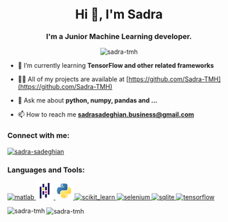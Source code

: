 <h1 align="center">Hi 👋, I'm Sadra</h1>
<h3 align="center">I'm a Junior Machine Learning developer.</h3>

<p align="center"> <img src="https://komarev.com/ghpvc/?username=sadra-tmh&label=Profile%20views&color=0e75b6&style=flat" alt="sadra-tmh" /> </p>

- 🌱 I’m currently learning **TensorFlow and other related frameworks**

- 👨‍💻 All of my projects are available at [https://github.com/Sadra-TMH](https://github.com/Sadra-TMH)

- 💬 Ask me about **python, numpy, pandas and ...**

- 📫 How to reach me **sadrasadeghian.business@gmail.com**

<h3 align="left">Connect with me:</h3>
<p align="left">
<a href=https://www.linkedin.com/in/sadra-sadeghian-b7326917a" target="blank"><img align="center" src="https://raw.githubusercontent.com/rahuldkjain/github-profile-readme-generator/master/src/images/icons/Social/linked-in-alt.svg" alt="sadra-sadeghian" height="30" width="40" /></a>
</p>

<h3 align="left">Languages and Tools:</h3>
<p align="left"> <a href="https://www.mathworks.com/" target="_blank" rel="noreferrer"> <img src="https://upload.wikimedia.org/wikipedia/commons/2/21/Matlab_Logo.png" alt="matlab" width="40" height="40"/> </a> <a href="https://pandas.pydata.org/" target="_blank" rel="noreferrer"> <img src="https://raw.githubusercontent.com/devicons/devicon/2ae2a900d2f041da66e950e4d48052658d850630/icons/pandas/pandas-original.svg" alt="pandas" width="40" height="40"/> </a> <a href="https://www.python.org" target="_blank" rel="noreferrer"> <img src="https://raw.githubusercontent.com/devicons/devicon/master/icons/python/python-original.svg" alt="python" width="40" height="40"/> </a> <a href="https://scikit-learn.org/" target="_blank" rel="noreferrer"> <img src="https://upload.wikimedia.org/wikipedia/commons/0/05/Scikit_learn_logo_small.svg" alt="scikit_learn" width="40" height="40"/> </a> <a href="https://www.selenium.dev" target="_blank" rel="noreferrer"> <img src="https://raw.githubusercontent.com/detain/svg-logos/780f25886640cef088af994181646db2f6b1a3f8/svg/selenium-logo.svg" alt="selenium" width="40" height="40"/> </a> <a href="https://www.sqlite.org/" target="_blank" rel="noreferrer"> <img src="https://www.vectorlogo.zone/logos/sqlite/sqlite-icon.svg" alt="sqlite" width="40" height="40"/> </a> <a href="https://www.tensorflow.org" target="_blank" rel="noreferrer"> <img src="https://www.vectorlogo.zone/logos/tensorflow/tensorflow-icon.svg" alt="tensorflow" width="40" height="40"/> </a> </p>

<p><img align="left" src="https://github-readme-stats.vercel.app/api/top-langs?username=sadra-tmh&show_icons=true&locale=en&layout=compact" alt="sadra-tmh" /></p>

<p>&nbsp;<img align="center" src="https://github-readme-stats.vercel.app/api?username=sadra-tmh&show_icons=true&locale=en" alt="sadra-tmh" /></p>

